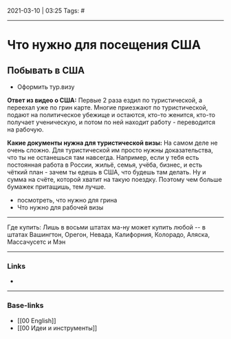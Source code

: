 2021-03-10 | 03:25
Tags: #
___

# Что нужно для посещения США
## Побывать в США

- Оформить тур.визу

**Ответ из видео о США:**
Первые 2 раза ездил по туристической, а переехал уже по грин карте. Многие приезжают по туристической, подают на политическое убежище и остаются, кто-то женится, кто-то получает ученическую, и потом по ней находит работу - переводится на рабочую.

**Какие документы нужна для туристической визы:**
На самом деле не очень сложно. Для туристической им просто нужны доказательства, что ты не останешься там навсегда. Например, если у тебя есть постоянная работа в России, жильё, семья, учёба, бизнес, и есть чёткий план - зачем ты едешь в США, что будешь там делать. Ну и сумма на счёте, которой хватит на такую поездку. Поэтому чем больше бумажек притащишь, тем лучше.

-   посмотреть, что нужно для грина
-   Что нужно для рабочей визы

---

Где купить:
Лишь в восьми штатах ма-ну может купить любой -- в штатах Вашингтон, Орегон, Невада, Калифорния, Колорадо, Аляска, Массачусетс и Мэн


___
### Links
- 

___
### Base-links
- [[00 English]]
- [[00 Идеи и инструменты]]

